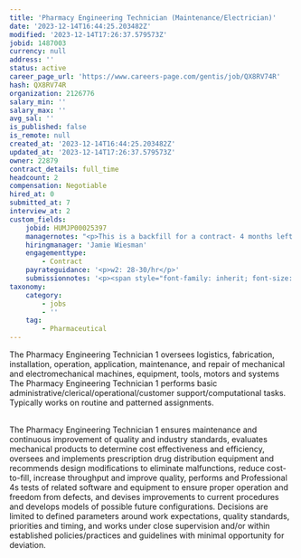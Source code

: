 ```yaml
---
title: 'Pharmacy Engineering Technician (Maintenance/Electrician)'
date: '2023-12-14T16:44:25.203482Z'
modified: '2023-12-14T17:26:37.579573Z'
jobid: 1487003
currency: null
address: ''
status: active
career_page_url: 'https://www.careers-page.com/gentis/job/QX8RV74R'
hash: QX8RV74R
organization: 2126776
salary_min: ''
salary_max: ''
avg_sal: ''
is_published: false
is_remote: null
created_at: '2023-12-14T16:44:25.203482Z'
updated_at: '2023-12-14T17:26:37.579573Z'
owner: 22879
contract_details: full_time
headcount: 2
compensation: Negotiable
hired_at: 0
submitted_at: 7
interview_at: 2
custom_fields:
    jobid: HUMJP00025397
    managernotes: "<p>This is a backfill for a contract- 4 months left but they said if it works out they will most likely keep them on.</p>\n<p>Needs to be hireable candidates - USC, greencard, eadh4</p>\n<p>Doesnt need a pharmacy background - just someone who has been in&nbsp; maintenance or an electrician</p>\n<p>Interviews/Hires will start after the new year.</p>\n<p>9843 Windisch Rd | West Chester Twp, OH 45069 - onsite Monday-Friday</p>\n<p>﻿Shift: 3PM - 11:30PM EST or 10PM - 6:30AM EST<br>(Training during day shift can be accommodated if needed)<br></p><p>One onsite interview will be hiring manager or one of the Seniors on his team</p>"
    hiringmanager: 'Jamie Wiesman'
    engagementtype:
        - Contract
    payrateguidance: '<p>w2: 28-30/hr</p>'
    submissionnotes: '<p><span style="font-family: inherit; font-size: 0.875rem;">BR: 49/hr</span><br></p>'
taxonomy:
    category:
        - jobs
        - ''
    tag:
        - Pharmaceutical
---
```


<p><span style="font-family: inherit; font-size: 0.875rem;">The Pharmacy Engineering Technician 1 oversees logistics, fabrication, installation, operation, application, maintenance, and repair of mechanical and electromechanical machines, equipment, tools, motors and systems The Pharmacy Engineering Technician 1 performs basic administrative/clerical/operational/customer support/computational tasks. Typically works on routine and patterned assignments.</span><br></p><p><br>The Pharmacy Engineering Technician 1 ensures maintenance and continuous improvement of quality and industry standards, evaluates mechanical products to determine cost effectiveness and efficiency, oversees and implements prescription drug distribution equipment and recommends design modifications to eliminate malfunctions, reduce cost-to-fill, increase throughput and improve quality, performs and Professional 4s tests of related software and equipment to ensure proper operation and freedom from defects, and devises improvements to current procedures and develops models of possible future configurations. Decisions are limited to defined parameters around work expectations, quality standards, priorities and timing, and works under close supervision and/or within established policies/practices and guidelines with minimal opportunity for deviation.<br>﻿</p>